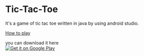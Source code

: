 # Tic-Tac-Toe

It's a game of tic tac toe written in java by using android studio.<br>

[How to play](https://github.com/vineelsai5439/Tic-Tac-Toe/blob/master/.idea/codeStyles/How_to_play.md)

you can download it here <br>
<a href='https://play.google.com/store/apps/details?id=com.vs.tictactoe&pcampaignid=pcampaignidMKT-Other-global-all-co-prtnr-py-PartBadge-Mar2515-1'><img alt='Get it on Google Play' src='https://play.google.com/intl/en_us/badges/static/images/badges/en_badge_web_generic.png'/></a>
